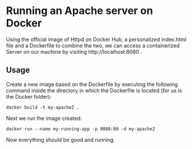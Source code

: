 # Running an Apache server on Docker

Using the official image of Httpd on Docker Hub, a personalized index.html file and a Dockerfile to combine the two, we can access a containerized Server on our machine by visiting  http://localhost:8080 .

## Usage

Create a new image based on the Dockerfile by executing the following command inside the directory in which the Dockerfile is located (for us is the Docker folder):
```
docker build -t my-apache2 . 
```

Next we run the image created:
```
docker run --name my-running-app -p 8080:80 -d my-apache2
```

Now everything should be good and running.
